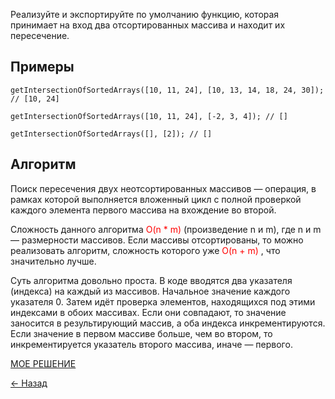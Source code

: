 Реализуйте и экспортируйте по умолчанию функцию, которая принимает на вход два отсортированных массива и находит их пересечение.

## Примеры

```
getIntersectionOfSortedArrays([10, 11, 24], [10, 13, 14, 18, 24, 30]); // [10, 24]

getIntersectionOfSortedArrays([10, 11, 24], [-2, 3, 4]); // []

getIntersectionOfSortedArrays([], [2]); // []
```

## Алгоритм

Поиск пересечения двух неотсортированных массивов — операция, в рамках которой выполняется вложенный цикл с полной проверкой каждого элемента первого массива на вхождение во второй.

Сложность данного алгоритма <span style="color: red">O(n \* m)</span> (произведение n и m), где n и m — размерности массивов. Если массивы отсортированы, то можно реализовать алгоритм, сложность которого уже <span style="color: red">O(n + m)</span> , что значительно лучше.

Суть алгоритма довольно проста. В коде вводятся два указателя (индекса) на каждый из массивов. Начальное значение каждого указателя 0. Затем идёт проверка элементов, находящихся под этими индексами в обоих массивах. Если они совпадают, то значение заносится в результирующий массив, а оба индекса инкрементируются. Если значение в первом массиве больше, чем во втором, то инкрементируется указатель второго массива, иначе — первого.

[МОЕ РЕШЕНИЕ](https://github.com/from0toweb/hexlet_tasks/blob/arrayTask_big-o/script.js)

[&#x2190; Назад](https://github.com/from0toweb/hexlet_tasks/tree/master)
